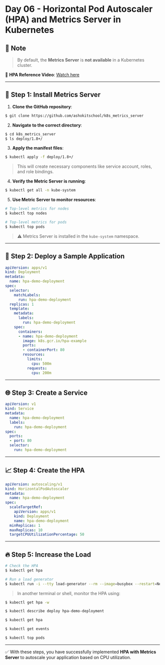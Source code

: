 
# Day 06 - Horizontal Pod Autoscaler (HPA) and Metrics Server in Kubernetes

## 📌 Note

> By default, the **Metrics Server** is **not available** in a Kubernetes cluster.

🎥 **HPA Reference Video**: [Watch here](https://www.youtube.com/watch?si=-0fbmX91-irfAeAW&v=c-tsJrcB50I&feature=youtu.be)

---

## 🧩 Step 1: Install Metrics Server

1. **Clone the GitHub repository**:

```bash
$ git clone https://github.com/ashokitschool/k8s_metrics_server
```

2. **Navigate to the correct directory**:

```bash
$ cd k8s_metrics_server
$ ls deploy/1.8+/
```

3. **Apply the manifest files**:

```bash
$ kubectl apply -f deploy/1.8+/
```

> This will create necessary components like service account, roles, and role bindings.

4. **Verify the Metric Server is running**:

```bash
$ kubectl get all -n kube-system
```

5. **Use Metric Server to monitor resources**:

```bash
# Top-level metrics for nodes
$ kubectl top nodes

# Top-level metrics for pods
$ kubectl top pods
```

> ⚠️ Metrics Server is installed in the `kube-system` namespace.

---

## 🚀 Step 2: Deploy a Sample Application

```yaml
apiVersion: apps/v1
kind: Deployment
metadata:
  name: hpa-demo-deployment
spec:
  selector:
    matchLabels:
      run: hpa-demo-deployment
  replicas: 1
  template:
    metadata:
      labels:
        run: hpa-demo-deployment
    spec:
      containers:
      - name: hpa-demo-deployment
        image: k8s.gcr.io/hpa-example
        ports:
        - containerPort: 80
        resources:
          limits:
            cpu: 500m
          requests:
            cpu: 200m
```

---

## 🌐 Step 3: Create a Service

```yaml
apiVersion: v1
kind: Service
metadata:
  name: hpa-demo-deployment
  labels:
    run: hpa-demo-deployment
spec:
  ports:
  - port: 80
  selector:
    run: hpa-demo-deployment
```

---

## 📈 Step 4: Create the HPA

```yaml
apiVersion: autoscaling/v1
kind: HorizontalPodAutoscaler
metadata:
  name: hpa-demo-deployment
spec:
  scaleTargetRef:
    apiVersion: apps/v1
    kind: Deployment
    name: hpa-demo-deployment
  minReplicas: 1
  maxReplicas: 10
  targetCPUUtilizationPercentage: 50
```

---

## 🔥 Step 5: Increase the Load

```bash
# Check the HPA
$ kubectl get hpa

# Run a load generator
$ kubectl run -i --tty load-generator --rm --image=busybox --restart=Never -- /bin/sh -c "while sleep 0.01; do wget -q -O- http://hpa-demo-deployment; done"
```

> In another terminal or shell, monitor the HPA using:

```bash
$ kubectl get hpa -w

$ kubectl describe deploy hpa-demo-deployment

$ kubectl get hpa

$ kubectl get events

$ kubectl top pods
```

---

✅ With these steps, you have successfully implemented **HPA with Metrics Server** to autoscale your application based on CPU utilization.
